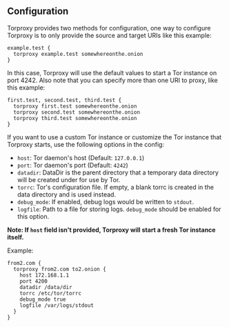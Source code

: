 ## Configuration

Torproxy provides two methods for configuration, one way to configure Torproxy is
to only provide the source and target URIs like this example:

```
example.test {
  torproxy example.test somewhereonthe.onion
}
```

In this case, Torproxy will use the default values to start a Tor instance on port 4242.
Also note that you can specify more than one URI to proxy, like this example:

```
first.test, second.test, third.test {
  torproxy first.test somewhereonthe.onion
  torproxy second.test somewhereonthe.onion
  torproxy third.test somewhereonthe.onion
}
```

If you want to use a custom Tor instance or customize the Tor instance that Torproxy starts,
use the following options in the config:

- `host`: Tor daemon's host (Default: `127.0.0.1`)
- `port`: Tor daemon's port (Default: `4242`)
- `datadir`: DataDir is the parent directory that a temporary data directory will be created under for use by Tor.
- `torrc`: Tor's configuration file. If empty, a blank torrc is created in the data directory and is used instead.
- `debug_mode`: If enabled, debug logs would be written to `stdout`.
- `logfile`: Path to a file for storing logs. `debug_mode` should be enabled for this option.

**Note: If `host` field isn't provided, Torproxy will start a fresh Tor instance itself.**

Example:

```
from2.com {
  torproxy from2.com to2.onion {
    host 172.168.1.1
    port 4200
    datadir /data/dir
    torrc /etc/tor/torrc
    debug_mode true
    logfile /var/logs/stdout
  }
}
```
